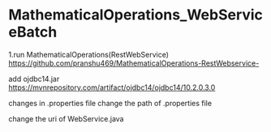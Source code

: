 # MathematicalOperations_WebServiceBatch

1.run MathematicalOperations(RestWebService)
https://github.com/pranshu469/MathematicalOperations-RestWebservice-

add ojdbc14.jar
https://mvnrepository.com/artifact/ojdbc14/ojdbc14/10.2.0.3.0

changes in .properties file
change the path of .properties file

change the uri of WebService.java
